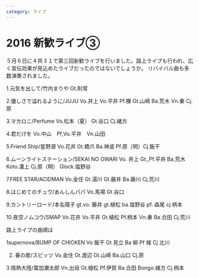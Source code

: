 ```yaml
---
category: ライブ
---
```

# 2016 新歓ライブ③

５月６日に４共３１で第三回新歓ライブを行いました。路上ライブも行われ、広く宣伝効果が見込めたライブだったのではないでしょうか。
リバイバル曲も多数演奏されました。

1.元気を出して/竹内まりや
Gt.則常

2.優しさで溢れるように/JUJU
Vo.井上 Vo.平井 Pf.櫟 Gt.山崎 Ba.荒木 Vn.秦 Cj.原

3.マカロニ/Perfume
Vo.松本（夏） Gt.谷口 Cj.緒方

4.君だけを
Vo.中山　Pf,Vo.平井　Vn.山田

5.Friend Ship/星野源
Vo.花井 Gt.橋爪 Ba.神波 Pf.原（明）Cj.飯干

6.ムーンライトステーション/SEKAI NO OWARI
Vo. 井上 Gt.,Pf.平井 Ba.荒木 Koto.溝上 Cj.原（明） Glock.塩野谷

7.FREE STAR/ACIDMAN
Vo.金住 Gt.湯川 Gt.藤井 Ba.藤川 Cj.荒川

8.はじめてのチュウ/あんしんパパ
Vo.馬場 Gt.谷口

9.カントリーロード/本名陽子
gt.vo. 藤井 gt.植松 ba.塩野谷 pf. 森尾 cj.柄本

10.夜空ノムコウ/SMAP
Vo.花井 Vo.平井 Gt.植松 Pf.柄本 Vn.秦 Ba.合田 Cj.荒川

路上ライブの曲順は

1supernova/BUMP OF CHICKEN
Vo 飯干 Gt 見立 Ba 柳 Pf 檪 Cj 北川

2. 春の歌/スピッツ
Vo.金住 Gt.渡辺 Gt.山崎 Ba.山口 Cj.原

3.情熱大陸/葉加瀬太郎
Vn.出垣 Gt.植松 Pf.伊賀 Ba.合田 Bongo.緒方 Cj.柄本